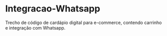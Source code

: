 # Integracao-Whatsapp
 Trecho de código de cardápio digital para e-commerce, contendo carrinho e integração com Whatsapp.

